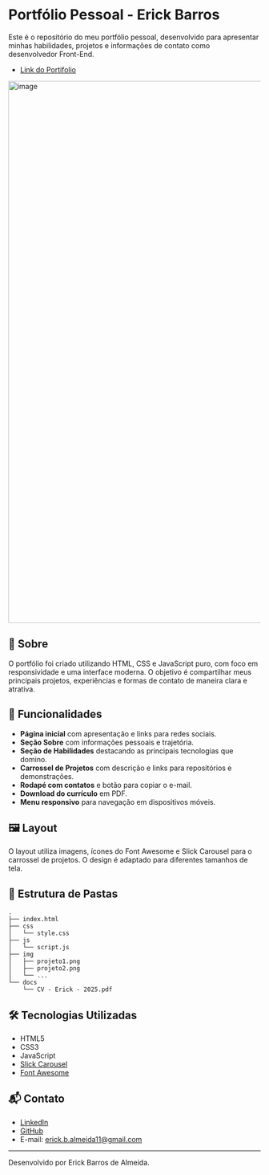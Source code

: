 # Portfólio Pessoal - Erick Barros

Este é o repositório do meu portfólio pessoal, desenvolvido para apresentar minhas habilidades, projetos e informações de contato como desenvolvedor Front-End.

- [Link do Portifolio](https://erick-barros.netlify.app/)

<img width="1920" height="1080" alt="image" src="https://github.com/user-attachments/assets/aa6b448f-9236-4eae-a540-e7f2c169bd83" />


## 📄 Sobre

O portfólio foi criado utilizando HTML, CSS e JavaScript puro, com foco em responsividade e uma interface moderna. O objetivo é compartilhar meus principais projetos, experiências e formas de contato de maneira clara e atrativa.

## 🚀 Funcionalidades

- **Página inicial** com apresentação e links para redes sociais.
- **Seção Sobre** com informações pessoais e trajetória.
- **Seção de Habilidades** destacando as principais tecnologias que domino.
- **Carrossel de Projetos** com descrição e links para repositórios e demonstrações.
- **Rodapé com contatos** e botão para copiar o e-mail.
- **Download do currículo** em PDF.
- **Menu responsivo** para navegação em dispositivos móveis.

## 🖼️ Layout

O layout utiliza imagens, ícones do Font Awesome e Slick Carousel para o carrossel de projetos. O design é adaptado para diferentes tamanhos de tela.

## 📁 Estrutura de Pastas

```
.
├── index.html
├── css
│   └── style.css
├── js
│   └── script.js
├── img
│   ├── projeto1.png
│   ├── projeto2.png
│   └── ...
└── docs
    └── CV - Erick - 2025.pdf
```

## 🛠️ Tecnologias Utilizadas

- HTML5
- CSS3
- JavaScript
- [Slick Carousel](https://kenwheeler.github.io/slick/)
- [Font Awesome](https://fontawesome.com/)

## 📬 Contato

- [LinkedIn](https://www.linkedin.com/in/erick-b-almeida/)
- [GitHub](https://github.com/ErickBAlmeida)
- E-mail: erick.b.almeida11@gmail.com

---

Desenvolvido por Erick Barros de Almeida.
